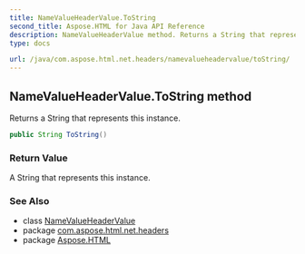 ```yaml
---
title: NameValueHeaderValue.ToString
second_title: Aspose.HTML for Java API Reference
description: NameValueHeaderValue method. Returns a String that represents this instance
type: docs

url: /java/com.aspose.html.net.headers/namevalueheadervalue/toString/
---
```

## NameValueHeaderValue.ToString method

Returns a String that represents this instance.

```java
public String ToString()
```

### Return Value

A String that represents this instance.

### See Also

* class [NameValueHeaderValue](../)
* package [com.aspose.html.net.headers](../../../com.aspose.html.net.headers/)
* package [Aspose.HTML](../../../)
